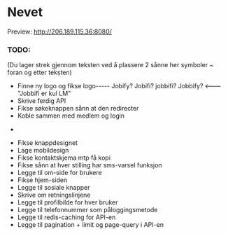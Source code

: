 # Nevet

Preview:
http://206.189.115.36:8080/


### TODO:
(Du lager strek gjennom teksten ved å plassere 2 sånne her symboler ~ foran og etter teksten)
- Finne ny logo og fikse logo----- Jobify? Jobifi? jobbifi? Jobbify? <--- "Jobbifi er kul LM"
- Skrive ferdig API
- Fikse søkeknappen sånn at den redirecter
- Koble sammen med medlem og login
- ~~~Crawle finn og nav og arbeidsplassen~~
- Fikse knappdesignet
- Lage mobildesign
- Fikse kontaktskjema mtp få kopi
- Fikse sånn at hver stilling har sms-varsel funksjon
- Legge til om-side for brukere
- Fikse hjem-siden
- Legge til sosiale knapper
- Skrive om retningslinjene
- Legge til profilbilde for hver bruker
- Legge til telefonnummer som påloggingsmetode
- Legge til redis-caching for API-en
- Legge til pagination + limit og page-query i API-en

